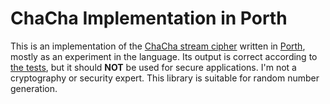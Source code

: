 # ChaCha Implementation in Porth

This is an implementation of the [ChaCha stream
cipher](https://en.wikipedia.org/wiki/ChaCha_(cipher)#ChaCha_variant) written in
[Porth](https://gitlab.com/tsoding/porth), mostly as an experiment in the
language. Its output is correct according to [the tests](./src/test.porth), but
it should **NOT** be used for secure applications. I'm not a cryptography or
security expert. This library is suitable for random number generation.
